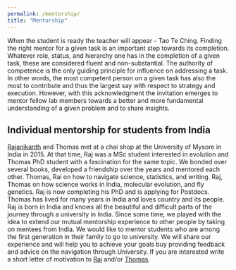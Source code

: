 ```yaml
---
permalink: /mentorship/
title: "Mentorship"
---
```


When the student is ready the teacher will appear - Tao Te Ching. Finding the right mentor for a given task is an important step towards its completion. Whatever role, status, and hierarchy one has in the completion of a given task, these are considered fluent and non-substantial. The authority of competence is the only guiding principle for influence on addressing a task. In other words, the most competent person on a given task has also the most to contribute and thus the largest say with respect to strategy and execution. However, with this acknowledgment the invitation emerges to mentor fellow lab members towards a better and more fundamental understanding of a given problem and to share insights.

## Individual mentorship for students from India

[Rajanikanth](https://www.evolutionguy.net) and Thomas met at a chai shop at the University of Mysore in India in 2015. At that time, Raj was a MSc student interested in evolution and Thomas PhD student with a fascination for the same topic. We bonded over several books, developed a friendship over the years and mentored each other. Thomas, Rai on how to navigate science, statistics, and writing. Raj, Thomas on how science works in India, molecular evolution, and fly genetics. Raj is now completing his PhD and is applying for Postdocs. Thomas has lived for many years in India and loves country and its people. Raj is born in India and knows all the beautiful and difficult parts of the journey through a university in India. Since some time, we played with the idea to extend our mutual mentorship experience to other people by taking on mentees from India. We would like to mentor students who are among the first generation in their family to go to university. We will share our experience and will help you to achieve your goals buy providing feedback and advice on the navigation through University. If you are interested write a short letter of motivation to [Raj](mailto:rajanikanth.cnayak@gmail.com) and/or [Thomas](mailto:dr.thomas.wolfers@gmail.com). 

